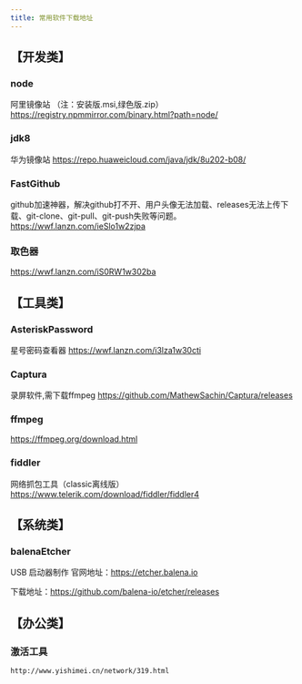 ```yaml
---
title: 常用软件下载地址
---
```





## 【开发类】

### node
阿里镜像站 （注：安装版.msi,绿色版.zip） https://registry.npmmirror.com/binary.html?path=node/
### jdk8
华为镜像站 https://repo.huaweicloud.com/java/jdk/8u202-b08/
### FastGithub
github加速神器，解决github打不开、用户头像无法加载、releases无法上传下载、git-clone、git-pull、git-push失败等问题。 https://wwf.lanzn.com/ieSlo1w2zjpa
### 取色器
https://wwf.lanzn.com/iS0RW1w302ba
## 【工具类】
### AsteriskPassword
星号密码查看器 https://wwf.lanzn.com/i3lza1w30cti
### Captura
录屏软件,需下载ffmpeg https://github.com/MathewSachin/Captura/releases
### ffmpeg
https://ffmpeg.org/download.html

### fiddler
网络抓包工具（classic离线版） https://www.telerik.com/download/fiddler/fiddler4

## 【系统类】
### balenaEtcher
USB 启动器制作
官网地址：https://etcher.balena.io

下载地址：https://github.com/balena-io/etcher/releases



## 【办公类】
### 激活工具
    http://www.yishimei.cn/network/319.html